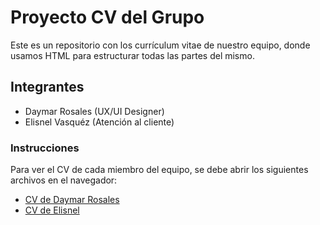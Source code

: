 # Proyecto CV del Grupo

Este es un repositorio con los currículum vitae de nuestro equipo, donde usamos HTML para estructurar todas las partes del mismo.

## Integrantes

- Daymar Rosales (UX/UI Designer)
- Elisnel Vasquéz (Atención al cliente)

### Instrucciones

Para ver el CV de cada miembro del equipo, se debe abrir los siguientes archivos en el navegador:
- [CV de Daymar Rosales](cv_Daymar.html)
- [CV de Elisnel](cv_Elisnel.html)

